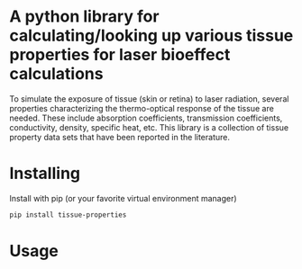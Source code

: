 # A python library for calculating/looking up various tissue properties for laser bioeffect calculations

To simulate the exposure of tissue (skin or retina) to laser radiation, several properties characterizing the thermo-optical response of the tissue are needed.
These include absorption coefficients, transmission coefficients, conductivity, density, specific heat, etc. This library is a collection of tissue property data
sets that have been reported in the literature.

# Installing

Install with pip (or your favorite virtual environment manager)

```bash
pip install tissue-properties
```

# Usage
